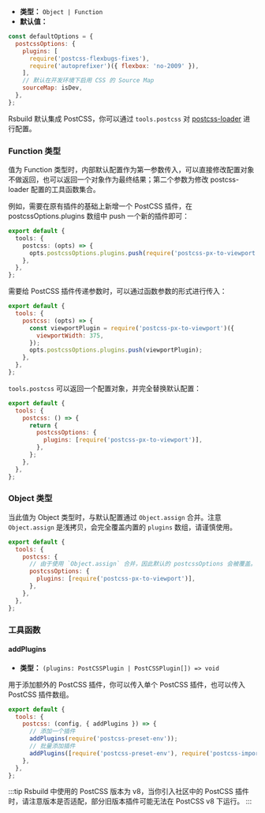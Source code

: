 - **类型：** `Object | Function`
- **默认值：**

```js
const defaultOptions = {
  postcssOptions: {
    plugins: [
      require('postcss-flexbugs-fixes'),
      require('autoprefixer')({ flexbox: 'no-2009' }),
    ],
    // 默认在开发环境下启用 CSS 的 Source Map
    sourceMap: isDev,
  },
};
```

Rsbuild 默认集成 PostCSS，你可以通过 `tools.postcss` 对 [postcss-loader](https://github.com/webpack-contrib/postcss-loader) 进行配置。

### Function 类型

值为 Function 类型时，内部默认配置作为第一参数传入，可以直接修改配置对象不做返回，也可以返回一个对象作为最终结果；第二个参数为修改 postcss-loader 配置的工具函数集合。

例如，需要在原有插件的基础上新增一个 PostCSS 插件，在 postcssOptions.plugins 数组中 push 一个新的插件即可：

```ts
export default {
  tools: {
    postcss: (opts) => {
      opts.postcssOptions.plugins.push(require('postcss-px-to-viewport'));
    },
  },
};
```

需要给 PostCSS 插件传递参数时，可以通过函数参数的形式进行传入：

```js
export default {
  tools: {
    postcss: (opts) => {
      const viewportPlugin = require('postcss-px-to-viewport')({
        viewportWidth: 375,
      });
      opts.postcssOptions.plugins.push(viewportPlugin);
    },
  },
};
```

`tools.postcss` 可以返回一个配置对象，并完全替换默认配置：

```js
export default {
  tools: {
    postcss: () => {
      return {
        postcssOptions: {
          plugins: [require('postcss-px-to-viewport')],
        },
      };
    },
  },
};
```

### Object 类型

当此值为 Object 类型时，与默认配置通过 `Object.assign` 合并。注意 `Object.assign` 是浅拷贝，会完全覆盖内置的 `plugins` 数组，请谨慎使用。

```js
export default {
  tools: {
    postcss: {
      // 由于使用 `Object.assign` 合并，因此默认的 postcssOptions 会被覆盖。
      postcssOptions: {
        plugins: [require('postcss-px-to-viewport')],
      },
    },
  },
};
```

### 工具函数

#### addPlugins

- **类型：** `(plugins: PostCSSPlugin | PostCSSPlugin[]) => void`

用于添加额外的 PostCSS 插件，你可以传入单个 PostCSS 插件，也可以传入 PostCSS 插件数组。

```js
export default {
  tools: {
    postcss: (config, { addPlugins }) => {
      // 添加一个插件
      addPlugins(require('postcss-preset-env'));
      // 批量添加插件
      addPlugins([require('postcss-preset-env'), require('postcss-import')]);
    },
  },
};
```

:::tip
Rsbuild 中使用的 PostCSS 版本为 v8，当你引入社区中的 PostCSS 插件时，请注意版本是否适配，部分旧版本插件可能无法在 PostCSS v8 下运行。
:::
